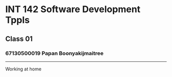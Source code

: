 # INT 142 Software Development Tppls
## Class 01
### 67130500019 Papan Boonyakijmaitree

---
Working at home
